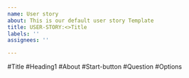 ```yaml
---
name: User story
about: This is our default user story Template
title: USER-STORY:<>Title
labels: ''
assignees: ''

---
```


#Title
#Heading1
#About
#Start-button
#Question
#Options
